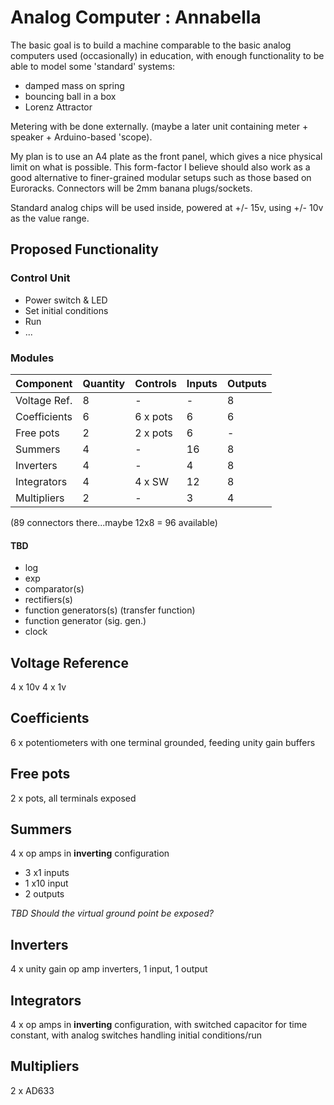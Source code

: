 # Analog Computer : Annabella

The basic goal is to build a machine comparable to the basic analog computers used (occasionally) in education, with enough functionality to be able to model some 'standard' systems:

* damped mass on spring
* bouncing ball in a box
* Lorenz Attractor

Metering with be done externally. (maybe a later unit containing meter + speaker + Arduino-based 'scope).

My plan is to use an A4 plate as the front panel, which gives a nice physical limit on what is possible. This form-factor I believe should also work as a good alternative to finer-grained modular setups such as those based on Euroracks. Connectors will be 2mm banana plugs/sockets. 

Standard analog chips will be used inside, powered at +/- 15v, using +/- 10v as the value range.

## Proposed Functionality

### Control Unit

* Power switch & LED
* Set initial conditions
* Run
* ...

### Modules

| Component    | Quantity | Controls | Inputs | Outputs |
| ------------ | -------- | -------- | ------ | ------- |
| Voltage Ref. | 8        | -        | -      | 8       |
| Coefficients | 6        | 6 x pots | 6      | 6       |
| Free pots    | 2        | 2 x pots | 6      | -       |
| Summers      | 4        | -        | 16     | 8       |
| Inverters    | 4        | -        | 4      | 8       |
| Integrators  | 4        | 4 x SW   | 12     | 8       |
| Multipliers  | 2        | -        | 3      | 4       |

(89 connectors there...maybe 12x8 = 96 available)

#### TBD

* log
* exp
* comparator(s)
* rectifiers(s)
* function generators(s) (transfer function)
* function generator (sig. gen.)
* clock

## Voltage Reference

4 x 10v
4 x 1v

## Coefficients

6 x potentiometers with one terminal grounded, feeding unity gain buffers

## Free pots 

2 x pots, all terminals exposed

## Summers

4 x op amps in **inverting** configuration

* 3 x1 inputs
* 1 x10 input
* 2 outputs

*TBD Should the virtual ground point be exposed?*

## Inverters 

4 x unity gain op amp inverters, 1 input, 1 output

## Integrators

4 x op amps in **inverting** configuration, with switched capacitor for time constant, with analog switches handling initial conditions/run

## Multipliers 

2 x AD633 










